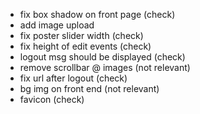 - fix box shadow on front page (check)
- add image upload
- fix poster slider width (check)
- fix height of edit events (check)
- logout msg should be displayed (check)
- remove scrollbar @ images (not relevant)
- fix url after logout (check)
- bg img on front end (not relevant)
- favicon (check)